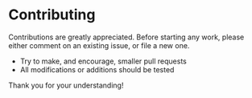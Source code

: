 # Contributing

Contributions are greatly appreciated. Before starting any work, please either comment on an existing issue, or file a new one.

- Try to make, and encourage, smaller pull requests
- All modifications or additions should be tested

Thank you for your understanding!
